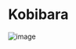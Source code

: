 # Kobibara
![image](https://github.com/localhost-four/Kobibara/assets/119116574/a9609bef-ff1d-42c3-b450-55159d8f3256)

<br>
